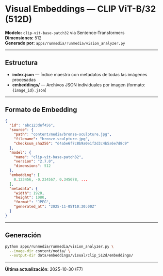 # Visual Embeddings — CLIP ViT-B/32 (512D)

**Modelo:** `clip-vit-base-patch32` via Sentence-Transformers  
**Dimensiones:** 512  
**Generado por:** `apps/runmedia/runmedia/vision_analyzer.py`

---

## Estructura

- **index.json** — Índice maestro con metadatos de todas las imágenes procesadas
- **embeddings/** — Archivos JSON individuales por imagen (formato: `{image_id}.json`)

---

## Formato de Embedding

```json
{
  "id": "abc123def456",
  "source": {
    "path": "content/media/bronze-sculpture.jpg",
    "filename": "bronze-sculpture.jpg",
    "checksum_sha256": "d4a5e6f7c8b9a0e1f2d3c4b5a6e7d8c9"
  },
  "model": {
    "name": "clip-vit-base-patch32",
    "version": "2.7.0",
    "dimensions": 512
  },
  "embedding": [
    0.123456, -0.234567, 0.345678, ...
  ],
  "metadata": {
    "width": 1920,
    "height": 1080,
    "format": "JPEG",
    "generated_at": "2025-11-05T10:30:00Z"
  }
}
```

---

## Generación

```bash
python apps/runmedia/runmedia/vision_analyzer.py \
  --image-dir content/media/ \
  --output-dir data/embeddings/visual/clip_512d/embeddings/
```

---

**Última actualización:** 2025-10-30 (F7)
